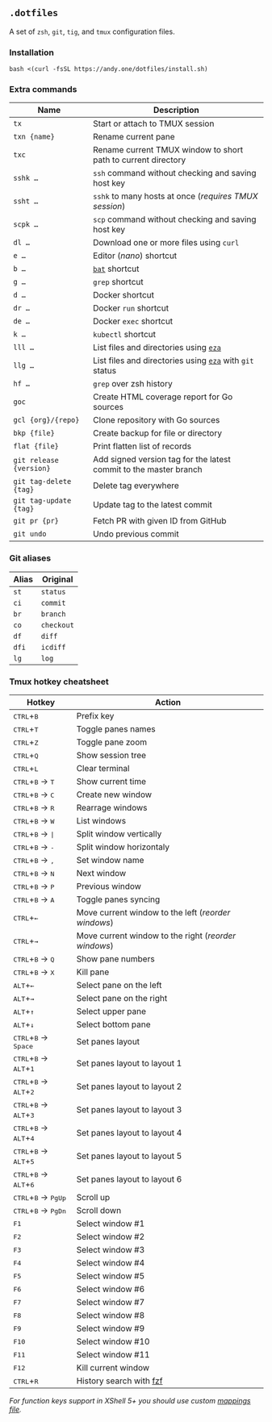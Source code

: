 ## `.dotfiles`

A set of `zsh`, `git`, `tig`, and `tmux` configuration files.

### Installation

```
bash <(curl -fsSL https://andy.one/dotfiles/install.sh)
```

### Extra commands

| Name | Description |
|------|-------------|
| `tx` | Start or attach to TMUX session |
| `txn {name}` | Rename current pane |
| `txc` | Rename current TMUX window to short path to current directory |
| `sshk …` | `ssh` command without checking and saving host key |
| `ssht …` | `sshk` to many hosts at once (_requires TMUX session_) |
| `scpk …` | `scp` command without checking and saving host key |
| `dl …` | Download one or more files using `curl` |
| `e …` | Editor (_nano_) shortcut |
| `b …` | [`bat`](https://github.com/sharkdp/bat) shortcut |
| `g …` | `grep` shortcut |
| `d …` | Docker shortcut |
| `dr …` | Docker `run` shortcut |
| `de …` | Docker `exec` shortcut |
| `k …` | `kubectl` shortcut |
| `lll …` | List files and directories using [`eza`](https://github.com/eza-community/eza) |
| `llg …` | List files and directories using [`eza`](https://github.com/eza-community/eza) with `git` status |
| `hf …` | `grep` over zsh history |
| `goc` | Create HTML coverage report for Go sources |
| `gcl {org}/{repo}` | Clone repository with Go sources |
| `bkp {file}` | Create backup for file or directory |
| `flat {file}` | Print flatten list of records |
| `git release {version}` | Add signed version tag for the latest commit to the master branch |
| `git tag-delete {tag}` | Delete tag everywhere |
| `git tag-update {tag}` | Update tag to the latest commit |
| `git pr {pr}` | Fetch PR with given ID from GitHub |
| `git undo` | Undo previous commit |

### Git aliases

| Alias | Original   |
|-------|------------|
| `st`  | `status`   |
| `ci`  | `commit`   |
| `br`  | `branch`   |
| `co`  | `checkout` |
| `df`  | `diff`     |
| `dfi` | `icdiff`   |
| `lg`  | `log`      |

### Tmux hotkey cheatsheet

| Hotkey | Action |
|--------|--------|
| <kbd>CTRL</kbd>+<kbd>B</kbd> | Prefix key |
| <kbd>CTRL</kbd>+<kbd>T</kbd> | Toggle panes names |
| <kbd>CTRL</kbd>+<kbd>Z</kbd> | Toggle pane zoom |
| <kbd>CTRL</kbd>+<kbd>Q</kbd> | Show session tree |
| <kbd>CTRL</kbd>+<kbd>L</kbd> | Clear terminal |
| <kbd>CTRL</kbd>+<kbd>B</kbd> → <kbd>T</kbd> | Show current time |
| <kbd>CTRL</kbd>+<kbd>B</kbd> → <kbd>С</kbd> | Create new window |
| <kbd>CTRL</kbd>+<kbd>B</kbd> → <kbd>R</kbd> | Rearrage windows |
| <kbd>CTRL</kbd>+<kbd>B</kbd> → <kbd>W</kbd> | List windows |
| <kbd>CTRL</kbd>+<kbd>B</kbd> → <kbd>\|</kbd> | Split window vertically |
| <kbd>CTRL</kbd>+<kbd>B</kbd> → <kbd>\-</kbd> | Split window horizontaly |
| <kbd>CTRL</kbd>+<kbd>B</kbd> → <kbd>,</kbd> | Set window name |
| <kbd>CTRL</kbd>+<kbd>B</kbd> → <kbd>N</kbd> | Next window |
| <kbd>CTRL</kbd>+<kbd>B</kbd> → <kbd>P</kbd> | Previous window |
| <kbd>CTRL</kbd>+<kbd>B</kbd> → <kbd>A</kbd> | Toggle panes syncing |
| <kbd>CTRL</kbd>+<kbd>←</kbd> | Move current window to the left (_reorder windows_) |
| <kbd>CTRL</kbd>+<kbd>→</kbd> | Move current window to the right (_reorder windows_) |
| <kbd>CTRL</kbd>+<kbd>B</kbd> → <kbd>Q</kbd> | Show pane numbers |
| <kbd>CTRL</kbd>+<kbd>B</kbd> → <kbd>X</kbd> | Kill pane |
| <kbd>ALT</kbd>+<kbd>←</kbd> | Select pane on the left |
| <kbd>ALT</kbd>+<kbd>→</kbd> | Select pane on the right |
| <kbd>ALT</kbd>+<kbd>↑</kbd> | Select upper pane |
| <kbd>ALT</kbd>+<kbd>↓</kbd> | Select bottom pane |
| <kbd>CTRL</kbd>+<kbd>B</kbd> → <kbd>Space</kbd> | Set panes layout |
| <kbd>CTRL</kbd>+<kbd>B</kbd> → <kbd>ALT</kbd>+<kbd>1</kbd> | Set panes layout to layout 1 |
| <kbd>CTRL</kbd>+<kbd>B</kbd> → <kbd>ALT</kbd>+<kbd>2</kbd> | Set panes layout to layout 2 |
| <kbd>CTRL</kbd>+<kbd>B</kbd> → <kbd>ALT</kbd>+<kbd>3</kbd> | Set panes layout to layout 3 |
| <kbd>CTRL</kbd>+<kbd>B</kbd> → <kbd>ALT</kbd>+<kbd>4</kbd> | Set panes layout to layout 4 |
| <kbd>CTRL</kbd>+<kbd>B</kbd> → <kbd>ALT</kbd>+<kbd>5</kbd> | Set panes layout to layout 5 |
| <kbd>CTRL</kbd>+<kbd>B</kbd> → <kbd>ALT</kbd>+<kbd>6</kbd> | Set panes layout to layout 6 |
| <kbd>CTRL</kbd>+<kbd>B</kbd> → <kbd>PgUp</kbd> | Scroll up |
| <kbd>CTRL</kbd>+<kbd>B</kbd> → <kbd>PgDn</kbd> | Scroll down |
| <kbd>F1</kbd> | Select window #1 |
| <kbd>F2</kbd> | Select window #2 |
| <kbd>F3</kbd> | Select window #3 |
| <kbd>F4</kbd> | Select window #4 |
| <kbd>F5</kbd> | Select window #5 |
| <kbd>F6</kbd> | Select window #6 |
| <kbd>F7</kbd> | Select window #7 |
| <kbd>F8</kbd> | Select window #8 |
| <kbd>F9</kbd> | Select window #9 |
| <kbd>F10</kbd> | Select window #10 |
| <kbd>F11</kbd> | Select window #11 |
| <kbd>F12</kbd> | Kill current window |
| <kbd>CTRL</kbd>+<kbd>R</kbd> | History search with [fzf](https://github.com/junegunn/fzf) |

_For function keys support in XShell 5+ you should use custom [mappings file](xshell.tkm)._
